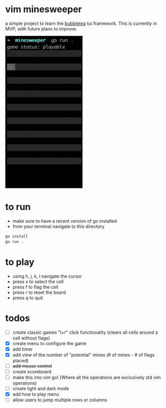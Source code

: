 # vim minesweeper

a simple project to learn the [bubbletea](https://github.com/charmbracelet/bubbletea) tui framework. This is currently in MVP, with future plans to improve.

![](./minesweeper.gif)

# to run
- make sure to have a recent version
of go installed
- from your terminal navigate to this directory  
```bash
go install
go run .
```

# to play
- using h, j, k, l navigate the cursor
- press x to select the cell
- press f to flag the cell
- press r to reset the board
- press q to quit

# todos
- [ ] create classic games "l+r" click functionality (clears all cells around a cell without flags)
- [x] create menu to configure the game
- [x] add timer
- [x] add view of the number of "potential" mines (# of mines - # of flags placed)
- [ ] ~~add mouse control~~
- [ ] create scoreboard
- [ ] make this into vim go! (Where all the operations are exclusively std vim operations)
- [ ] create light and dark mode
- [x] add how to play menu
- [ ] allow users to jump multiple rows or columns